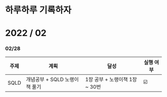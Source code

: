 # 하루하루 기록하자

# 2022 / 02

### 02/28

| 주제 | 계획                          | 달성                           | 실행 여부 |
| ---- | ----------------------------- | ------------------------------ | --------- |
| SQLD | 개념공부 + SQLD 노랭이책 풀기 | 1장 공부 + 노랭이책 1장 ~ 30번 | ☑️         |

